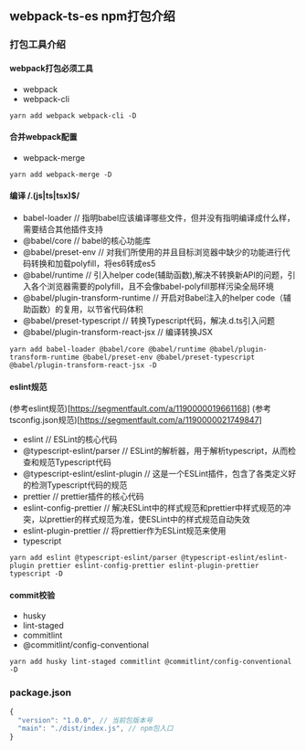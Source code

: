 ## webpack-ts-es npm打包介绍

### 打包工具介绍

#### webpack打包必须工具
* webpack
* webpack-cli
```
yarn add webpack webpack-cli -D
```

#### 合并webpack配置
* webpack-merge
```
yarn add webpack-merge -D
```

#### 编译 /\.(js|ts|tsx)$/
* babel-loader // 指明babel应该编译哪些文件，但并没有指明编译成什么样，需要结合其他插件支持
* @babel/core // babel的核心功能库
* @babel/preset-env // 对我们所使用的并且目标浏览器中缺少的功能进行代码转换和加载polyfill，将es6转成es5
* @babel/runtime // 引入helper code(辅助函数),解决不转换新API的问题，引入各个浏览器需要的polyfill，且不会像babel-polyfill那样污染全局环境
* @babel/plugin-transform-runtime // 开启对Babel注入的helper code（辅助函数）的复用，以节省代码体积
* @babel/preset-typescript // 转换Typescript代码，解决.d.ts引入问题
* @babel/plugin-transform-react-jsx // 编译转换JSX
```
yarn add babel-loader @babel/core @babel/runtime @babel/plugin-transform-runtime @babel/preset-env @babel/preset-typescript @babel/plugin-transform-react-jsx -D
```

#### eslint规范
(参考eslint规范)[https://segmentfault.com/a/1190000019661168]
(参考tsconfig.json规范)[https://segmentfault.com/a/1190000021749847]
* eslint // ESLint的核心代码
* @typescript-eslint/parser // ESLint的解析器，用于解析typescript，从而检查和规范Typescript代码
* @typescript-eslint/eslint-plugin // 这是一个ESLint插件，包含了各类定义好的检测Typescript代码的规范
* prettier // prettier插件的核心代码
* eslint-config-prettier // 解决ESLint中的样式规范和prettier中样式规范的冲突，以prettier的样式规范为准，使ESLint中的样式规范自动失效
* eslint-plugin-prettier // 将prettier作为ESLint规范来使用
* typescript
```
yarn add eslint @typescript-eslint/parser @typescript-eslint/eslint-plugin prettier eslint-config-prettier eslint-plugin-prettier typescript -D
```

#### commit校验
* husky
* lint-staged
* commitlint
* @commitlint/config-conventional
```
yarn add husky lint-staged commitlint @commitlint/config-conventional -D
```

### package.json
``` javascript
{
  "version": "1.0.0", // 当前包版本号
  "main": "./dist/index.js", // npm包入口
}
```